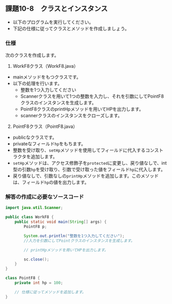 ## 課題10-8　クラスとインスタンス

- 以下のプログラムを実行してください。
- 下記の仕様に従ってクラスとメソッドを作成しましょう。

### 仕様

次のクラスを作成します。

1. WorkF8クラス（WorkF8.java）
- mainメソッドをもつクラスです。
- 以下の処理を行います。
	- 整数を1つ入力してください
	- Scannerクラスを用いて1つの整数を入力し、それを引数にしてPointF8クラスのインスタンスを生成します。
	- PointF8クラスのprintHpメソッドを用いてHPを出力します。
	- scannerクラスのインスタンスをクローズします。

2. PointF8クラス（PointF8.java）
- publicなクラスです。
- privateなフィールド`hp`をもちます。
- 整数を受け取り、`setHp`メソッドを使用してフィールドに代入するコンストラクタを追加します。
- `setHp`メソッドは、アクセス修飾子を`protected`に変更し、戻り値なしで、int型の引数`hp`を受け取り、引数で受け取った値をフィールド`hp`に代入します。
- 戻り値なしで、引数なしの`printHp`メソッドを追加します。このメソッドは、フィールド`hp`の値を出力します。

### 解答の作成に必要なソースコード

```java
import java.util.Scanner;

public class WorkF8 {
    public static void main(String[] args) {
        PointF8 p;

        System.out.println("整数を1つ入力してください");
        //入力を引数にしてPointクラスのインスタンスを生成します。

        // printHpメソッドを用いてHPを出力します。

        sc.close();
    }
}

class PointF8 {
    private int hp = 100;

    // 仕様に従ってメソッドを追加します。
}
```
